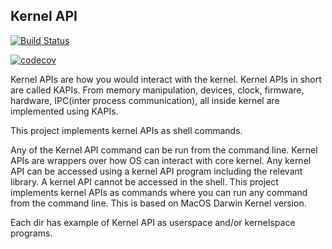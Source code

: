 Kernel API
-----

[![Build Status](https://travis-ci.org/tapaswenipathak/KAPIs.svg?branch=master)](https://travis-ci.org/tapaswenipathak/KAPIs.svg?branch=master)

[![codecov](https://codecov.io/gh/tapaswenipathak/Kernel-APIs/branch/master/graph/badge.svg)](https://codecov.io/gh/tapaswenipathak/Kernel-APIs)



Kernel APIs are how you would interact with the kernel. Kernel APIs in short are called
KAPIs. From memory manipulation, devices, clock, firmware, hardware, IPC(inter process
communication), all inside kernel are implemented using KAPIs.

This project implements kernel APIs as shell commands.

Any of the Kernel API command can be run from the command line. Kernel APIs are
wrappers over how OS can interact with core kernel. Any kernel API can be accessed
using a kernel API program including the relevant library. A kernel API cannot be
accessed in the shell. This project implements kernel APIs as commands where you can
run any command from the command line. This is based on MacOS Darwin Kernel version.

Each dir has example of Kernel API as userspace and/or kernelspace programs.
